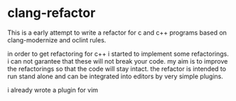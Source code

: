clang-refactor 
==============

This is a early attempt to write a refactor for c and c++ programs based on clang-modernize and oclint rules.

in order to get refactoring for c++ i started to implement some refactorings.
i can not garantee that these will not break your code.
my aim is to improve the refactorings so that the code will stay intact.
the refactor is intended to run stand alone and can be integrated into editors by very simple 
plugins. 

i already wrote a plugin for vim 

[vim-clang-refactor]: https://github.com/realincubus/vim-clang-refactor

